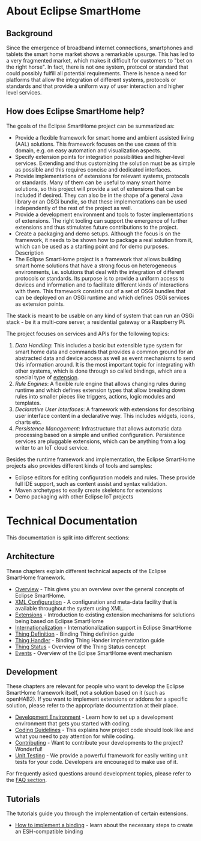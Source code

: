 # About Eclipse SmartHome

## Background
Since the emergence of broadband internet connections, smartphones and tablets the smart home market shows a remarkable upsurge. This has led to a very fragmented market, which makes it difficult for customers to "bet on the right horse". In fact, there is not one system, protocol or standard that could possibly fulfill all potential requirements. There is hence a need for platforms that allow the integration of different systems, protocols or standards and that provide a uniform way of user interaction and higher level services.

## How does Eclipse SmartHome help?

The goals of the Eclipse SmartHome project can be summarized as:

* Provide a flexible framework for smart home and ambient assisted living (AAL) solutions. This framework focuses on the use cases of this domain, e.g. on easy automation and visualization aspects.
* Specify extension points for integration possibilities and higher-level services. Extending and thus customizing the solution must be as simple as possible and this requires concise and dedicated interfaces.
* Provide implementations of extensions for relevant systems, protocols or standards. Many of them can be useful to many smart home solutions, so this project will provide a set of extensions that can be included if desired. They can also be in the shape of a general Java library or an OSGi bundle, so that these implementations can be used independently of the rest of the project as well.
* Provide a development environment and tools to foster implementations of extensions. The right tooling can support the emergence of further extensions and thus stimulates future contributions to the project.
* Create a packaging and demo setups. Although the focus is on the framework, it needs to be shown how to package a real solution from it, which can be used as a starting point and for demo purposes.
Description
* The Eclipse SmartHome project is a framework that allows building smart home solutions that have a strong focus on heterogeneous environments, i.e. solutions that deal with the integration of different protocols or standards. Its purpose is to provide a uniform access to devices and information and to facilitate different kinds of interactions with them. This framework consists out of a set of OSGi bundles that can be deployed on an OSGi runtime and which defines OSGi services as extension points.

The stack is meant to be usable on any kind of system that can run an OSGi stack - be it a multi-core server, a residential gateway or a Raspberry Pi.

The project focuses on services and APIs for the following topics:

1. _Data Handling_: This includes a basic but extensible type system for smart home data and commands that provides a common ground for an abstracted data and device access as well as event mechanisms to send this information around. It is the most important topic for integrating with other systems, which is done through so called bindings, which are a special type of [extension](architecture/extensions.md).
1. _Rule Engines_: A flexible rule engine that allows changing rules during runtime and which defines extension types that allow breaking down rules into smaller pieces like triggers, actions, logic modules and templates.
1. _Declarative User Interfaces_: A framework with extensions for describing user interface content in a declarative way. This includes widgets, icons, charts etc.
1. _Persistence Management_: Infrastructure that allows automatic data processing based on a simple and unified configuration. Persistence services are pluggable extensions, which can be anything from a log writer to an IoT cloud service.

Besides the runtime framework and implementation, the Eclipse SmartHome projects also provides different kinds of tools and samples:

* Eclipse editors for editing configuration models and rules. These provide full IDE support, such as content assist and syntax validation.
* Maven archetypes to easily create skeletons for extensions
* Demo packaging with other Eclipse IoT projects

# Technical Documentation

This documentation is split into different sections:

## Architecture

These chapters explain different technical aspects of the Eclipse SmartHome framework.

* [Overview](architecture/index.md) - This gives you an overview over the general concepts of Eclipse SmartHome. 
* [XML Configuration](architecture/configuration.md) - A configuration and meta-data facility that is available throughout the system using XML.
* [Extensions](architecture/extensions.md) - Introduction to existing extension mechanisms for solutions being based on Eclipse SmartHome 
* [Internationalization](architecture/internationalization.md) - Internationalization support in Eclipse SmartHome 
* [Thing Definition](architecture/thing-definition.md) - Binding Thing definition guide
* [Thing Handler](architecture/thing-handler.md) - Binding Thing Hander implementation guide
* [Thing Status](architecture/thing-status.md) - Overview of the Thing Status concept
* [Events](architecture/events.md) - Overview of the Eclipse SmartHome event mechanism
 
## Development

These chapters are relevant for people who want to develop the Eclipse SmartHome framework itself, not a solution based on it (such as openHAB2). If you want to implement extensions or addons for a specific solution, please refer to the appropriate documentation at their place.

* [Development Environment](development/ide.md) - Learn how to set up a development environment that gets you started with coding.
* [Coding Guidelines](development/guidelines.md) - This explains how project code should look like and what you need to pay attention for while coding.
* [Contributing](development/contributing.md) - Want to contribute your developments to the project? Wonderful!
* [Unit Testing](development/unittesting.md) - We provide a powerful framework for easily writing unit tests for your code. Developers are encouraged to make use of it.

For frequently asked questions around development topics, please refer to the [FAQ section](development/faq.md).

## Tutorials

The tutorials guide you through the implementation of certain extensions.

* [How to implement a binding](howtos/bindings.md) - learn about the necessary steps to create an ESH-compatible binding
